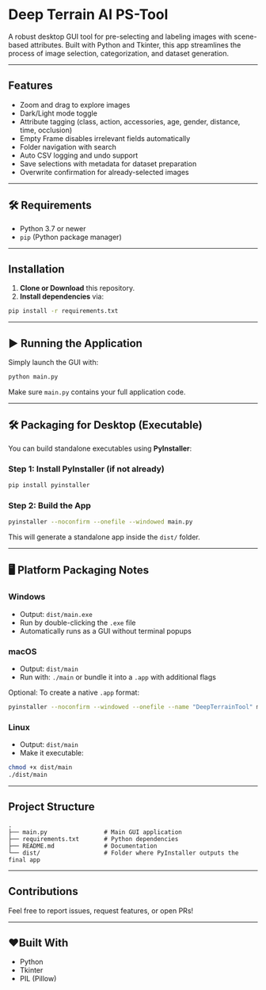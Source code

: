 #  Deep Terrain AI PS-Tool

A robust desktop GUI tool for pre-selecting and labeling images with scene-based attributes. Built with Python and Tkinter, this app streamlines the process of image selection, categorization, and dataset generation.

---

##  Features

-  Zoom and drag to explore images
-  Dark/Light mode toggle
-  Attribute tagging (class, action, accessories, age, gender, distance, time, occlusion)
-  Empty Frame disables irrelevant fields automatically
-  Folder navigation with search
-  Auto CSV logging and undo support
-  Save selections with metadata for dataset preparation
-  Overwrite confirmation for already-selected images

---

## 🛠 Requirements

- Python 3.7 or newer
- `pip` (Python package manager)

---

##  Installation

1. **Clone or Download** this repository.
2. **Install dependencies** via:

```bash
pip install -r requirements.txt
```

---

## ▶ Running the Application

Simply launch the GUI with:

```bash
python main.py
```

Make sure `main.py` contains your full application code.

---

## 🛠 Packaging for Desktop (Executable)

You can build standalone executables using **PyInstaller**:

### Step 1: Install PyInstaller (if not already)

```bash
pip install pyinstaller
```

### Step 2: Build the App

```bash
pyinstaller --noconfirm --onefile --windowed main.py
```

This will generate a standalone app inside the `dist/` folder.

---

## 🖥️ Platform Packaging Notes

###  Windows

- Output: `dist/main.exe`
- Run by double-clicking the `.exe` file
- Automatically runs as a GUI without terminal popups

###  macOS

- Output: `dist/main`
- Run with: `./main` or bundle it into a `.app` with additional flags

Optional: To create a native `.app` format:
```bash
pyinstaller --noconfirm --windowed --onefile --name "DeepTerrainTool" main.py
```

###  Linux

- Output: `dist/main`
- Make it executable:
```bash
chmod +x dist/main
./dist/main
```

---

##  Project Structure

```
.
├── main.py                # Main GUI application
├── requirements.txt       # Python dependencies
├── README.md              # Documentation
└── dist/                  # Folder where PyInstaller outputs the final app
```

---

##  Contributions

Feel free to report issues, request features, or open PRs!

---

## ❤Built With

- Python 
- Tkinter 
- PIL (Pillow) 
